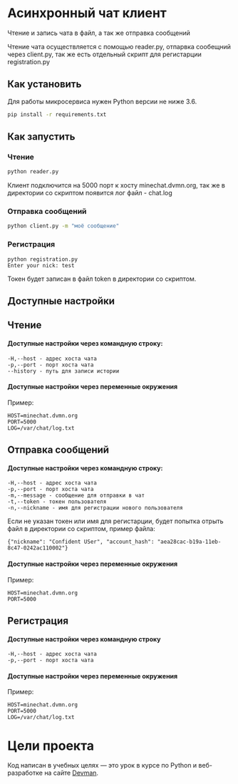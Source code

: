 # Асинхронный чат клиент

Чтение и запись чата в файл, а так же отправка сообщений

Чтение чата осуществляется  с помощью reader.py, отпарвка сообещний через client.py, так же есть отдельный скрипт для регистарции registration.py

## Как установить

Для работы микросервиса нужен Python версии не ниже 3.6.

```bash
pip install -r requirements.txt
```

## Как запустить

### Чтение
```bash
python reader.py
```

Клиент подключится на 5000 порт к хосту minechat.dvmn.org, так же в директории со скриптом появится лог файл - chat.log


### Отправка сообщений
```bash
python client.py -m "моё сообщение"
```

### Регистрация
```
python registration.py 
Enter your nick: test
```
Токен будет записан в файл token в директории со скриптом.

## Доступные настройки

## Чтение

#### Доступные настройки через командную строку:
```
-H,--host - адрес хоста чата 
-p,--port - порт хоста чата
--history - путь для записи истории
```
#### Доступные настройки через переменные окружения

Пример:
```
HOST=minechat.dvmn.org
PORT=5000
LOG=/var/chat/log.txt
```

## Отправка сообщений

#### Доступные настройки через командную строку:

```
-H,--host - адрес хоста чата 
-p,--port - порт хоста чата
-m,--message - сообщение для отправки в чат
-t,--token - токен пользователя
-n,--nickname - имя для регистрации нового пользователя
```

Если не указан токен или имя для регистарции, будет попытка отрыть файл в директории со скриптом, пример файла:
```
{"nickname": "Confident USer", "account_hash": "aea28cac-b19a-11eb-8c47-0242ac110002"}
```
#### Доступные настройки через переменные окружения

Пример:
```
HOST=minechat.dvmn.org
PORT=5000
```

## Регистрация

#### Доступные настройки через командную строку
```
-H,--host - адрес хоста чата 
-p,--port - порт хоста чата
```
#### Доступные настройки через переменные окружения

Пример:
```
HOST=minechat.dvmn.org
PORT=5000
LOG=/var/chat/log.txt
```

# Цели проекта

Код написан в учебных целях — это урок в курсе по Python и веб-разработке на сайте [Devman](https://dvmn.org).